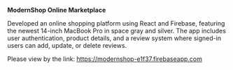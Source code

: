 **ModernShop Online Marketplace**

Developed an online shopping platform using React and Firebase, featuring the newest 14-inch MacBook Pro in space gray and silver. The app includes user authentication, product details, and a review system where signed-in users can add, update, or delete reviews.

Please view by the link: https://modernshop-e1f37.firebaseapp.com

